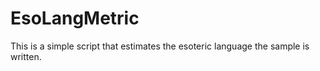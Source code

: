 # EsoLangMetric
This is a simple script that estimates the esoteric language the sample is written.
